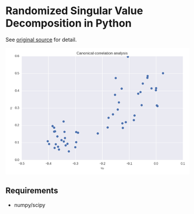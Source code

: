 # Randomized Singular Value Decomposition in Python

See [original source](https://code.google.com/p/redsvd/) for detail.

<img src="https://raw.githubusercontent.com/ktaneishi/pyredsvd/master/figure/CCA.png" width="500" alt="CCA" />

## Requirements

- numpy/scipy
